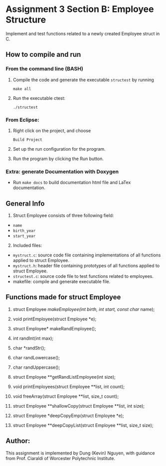 # Assignment 3 Section B: Employee Structure
Implement and test functions related to a newly created Employee struct in C.

## How to compile and run
### From the command line (BASH)
1. Compile the code and generate the executable `structest` by running
  
     `make all`
2. Run the executable ctest:
		
     `./structest`

### From Eclipse:
1. Right click on the project, and choose
   
    `Build Project`

2. Set up the run configuration for the program. 
3. Run the program by clicking the Run button. 

### Extra: generate Documentation with Doxygen
+ Run `make docs` to build documentation html file and LaTex documentation. 

## General Info
1. Struct Employee consists of three following field:
+ `name`
+ `birth_year`
+ `start_year`

2. Included files:
+ `mystruct.c`: source code file containing implementations 
of all functions applied to struct Employee. 
+ `mystruct.h`: header file containing prototypes of all
functions applied to struct Employee.
+ `structest.c`: source code file to test functions related
to employees.
+ makefile: compile and generate executable file.

## Functions made for struct Employee
1. struct Employee *makeEmployee(int birth, int start, const char* name);


2. void printEmployee(struct Employee *e);

3. struct Employee* makeRandEmployee();
 
4. int randInt(int max);
5. char *randStr();
6. char randLowercase();
7. char randUppercase();

8. struct Employee **getRandListEmployee(int size);
9. void printEmployees(struct Employee **list, int count);

10. void freeArray(struct Employee **list, size_t count);

11. struct Employee **shallowCopy(struct Employee **list, int size);

12. struct Employee *deepCopyEmp(struct Employee *e);

13. struct Employee **deepCopyList(struct Employee **list, size_t size);


## Author: 
This assignment is implemented by Dung (Kevin) Nguyen, with guidance from
Prof. Ciaraldi of Worcester Polytechnic Institute.
